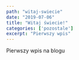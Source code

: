 ```yaml
---
path: "witaj-swiecie"
date: "2019-07-06"
title: "Witaj świecie!"
categories: ['pozostale']
excerpt: "Pierwszy wpis"
---
```


Pierwszy wpis na blogu 